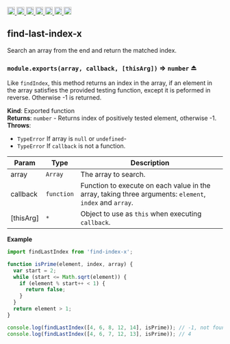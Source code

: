 <a
  href="https://travis-ci.org/Xotic750/find-last-index-x"
  title="Travis status">
<img
  src="https://travis-ci.org/Xotic750/find-last-index-x.svg?branch=master"
  alt="Travis status" height="18">
</a>
<a
  href="https://david-dm.org/Xotic750/find-last-index-x"
  title="Dependency status">
<img src="https://david-dm.org/Xotic750/find-last-index-x/status.svg"
  alt="Dependency status" height="18"/>
</a>
<a
  href="https://david-dm.org/Xotic750/find-last-index-x?type=dev"
  title="devDependency status">
<img src="https://david-dm.org/Xotic750/find-last-index-x/dev-status.svg"
  alt="devDependency status" height="18"/>
</a>
<a
  href="https://badge.fury.io/js/find-last-index-x"
  title="npm version">
<img src="https://badge.fury.io/js/find-last-index-x.svg"
  alt="npm version" height="18">
</a>
<a
  href="https://www.jsdelivr.com/package/npm/find-last-index-x"
  title="jsDelivr hits">
<img src="https://data.jsdelivr.com/v1/package/npm/find-last-index-x/badge?style=rounded"
  alt="jsDelivr hits" height="18">
</a>
<a
  href="https://bettercodehub.com/results/Xotic750/find-last-index-x"
  title="bettercodehub score">
<img src="https://bettercodehub.com/edge/badge/Xotic750/find-last-index-x?branch=master"
  alt="bettercodehub score" height="18">
</a>
<a
  href="https://coveralls.io/github/Xotic750/find-last-index-x?branch=master"
  title="Coverage Status">
<img src="https://coveralls.io/repos/github/Xotic750/find-last-index-x/badge.svg?branch=master"
  alt="Coverage Status" height="18">
</a>

<a name="module_find-last-index-x"></a>

## find-last-index-x

Search an array from the end and return the matched index.

<a name="exp_module_find-last-index-x--module.exports"></a>

### `module.exports(array, callback, [thisArg])` ⇒ <code>number</code> ⏏

Like `findIndex`, this method returns an index in the array, if an element
in the array satisfies the provided testing function, except it is peformed
in reverse. Otherwise -1 is returned.

**Kind**: Exported function  
**Returns**: <code>number</code> - Returns index of positively tested element, otherwise -1.  
**Throws**:

- <code>TypeError</code> If array is `null` or `undefined`-
- <code>TypeError</code> If `callback` is not a function.

| Param     | Type                  | Description                                                                                             |
| --------- | --------------------- | ------------------------------------------------------------------------------------------------------- |
| array     | <code>Array</code>    | The array to search.                                                                                    |
| callback  | <code>function</code> | Function to execute on each value in the array, taking three arguments: `element`, `index` and `array`. |
| [thisArg] | <code>\*</code>       | Object to use as `this` when executing `callback`.                                                      |

**Example**

```js
import findLastIndex from 'find-index-x';

function isPrime(element, index, array) {
  var start = 2;
  while (start <= Math.sqrt(element)) {
    if (element % start++ < 1) {
      return false;
    }
  }
  return element > 1;
}

console.log(findLastIndex([4, 6, 8, 12, 14], isPrime)); // -1, not found
console.log(findLastIndex([4, 6, 7, 12, 13], isPrime)); // 4
```
